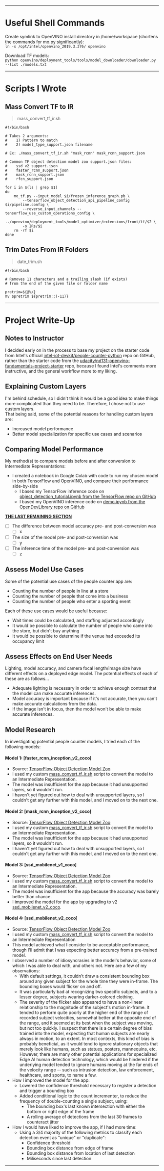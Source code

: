 
---
# Useful Shell Commands
  
Create symlink to OpenVINO install directory in /home/workspace (shortens the commands for mo.py significantly):  
`ln -s /opt/intel/openvino_2019.3.376/ openvino`
  
Download TF models:  
`python openvino/deployment_tools/tools/model_downloader/downloader.py --list ./models.txt`
  
---
  
# Scripts I Wrote
  
## Mass Convert TF to IR  
  
>mass_convert_tf_ir.sh

```
#!/bin/bash

# Takes 2 arguments: 
#    1) Pattern to match 
#    2) model_type_support.json filename

# Ex: ./mass_convert_tf_ir.sh "mask_rcnn" mask_rcnn_support.json

# Common TF object detection model zoo support.json files: 
#    ssd_v2_support.json
#    faster_rcnn_support.json
#    mask_rcnn_support.json
#    rfcn_support.json

for i in $(ls | grep $1)
do
    mo_tf.py --input_model $i/frozen_inference_graph.pb \
        --tensorflow_object_detection_api_pipeline_config $i/pipeline.config \
        --reverse_input_channels --tensorflow_use_custom_operations_config \
        ../openvino/deployment_tools/model_optimizer/extensions/front/tf/$2 \
        -o IRs/$i
    rm -rf $i
done

```

## Trim Dates From IR Folders  
  
>date_trim.sh 

```
#!/bin/bash

# Removes 11 characters and a trailing slash (if exists) 
# from the end of the given file or folder name

pretrim=${@%/}
mv $pretrim ${pretrim::(-11)}
```
---
  
# Project Write-Up

## Notes to Instructor

I decided early on in the process to base my project on the starter code from Intel's official [intel-iot-devkit/people-counter-python](https://github.com/intel-iot-devkit/people-counter-python) repo on GitHub, rather than the starter code from the [udacity/nd131-openvino-fundamentals-project-starter](https://github.com/udacity/nd131-openvino-fundamentals-project-starter) repo, because I found Intel's comments more instructive, and the general workflow more to my liking.
  
## Explaining Custom Layers
  
I'm behind schedule, so I didn't think it would be a good idea to make things more complicated than they need to be. Therefore, I chose not to use custom layers.  
That being said, some of the potential reasons for handling custom layers are:  
- Increased model performance 
- Better model specialization for specific use cases and scenarios
  
## Comparing Model Performance
  
My method(s) to compare models before and after conversion to Intermediate Representations:  
- I created a notebook in Google Colab with code to run my chosen model in both TensorFlow and OpenVINO, and compare their performance side-by-side
  - I based my TensorFlow inference code on [object_detection_tutorial.ipynb from the TensorFlow repo on GitHub](https://github.com/tensorflow/models/blob/master/research/object_detection/colab_tutorials/colab_tutorials/object_detection_tutorial.ipynb)
  - I based my OpenVINO inference code on [demo.ipynb from the OpenDevLibrary repo on GitHub](https://github.com/alihussainia/OpenDevLibrary/blob/master/demo.ipynb)

[__THE LAST REMAINING SECTION__]()  
- [ ] The difference between model accuracy pre- and post-conversion was
  - [ ] x
- [ ] The size of the model pre- and post-conversion was
  - [ ] y
- [ ] The inference time of the model pre- and post-conversion was
  - [ ] z
  
## Assess Model Use Cases
  
Some of the potential use cases of the people counter app are:  
- Counting the number of people in line at a store  
- Counting the number of people that come into a business  
- Counting the number of people who enter a sporting event  
  
Each of these use cases would be useful because:  
- Wait times could be calculated, and staffing adjusted accordingly  
- It would be possible to calculate the number of people who came into the store, but didn't buy anything  
- It would be possible to determine if the venue had exceeded its occupancy limit  

## Assess Effects on End User Needs
  
Lighting, model accuracy, and camera focal length/image size have different effects on a deployed edge model. The potential effects of each of these are as follows...  
- Adequate lighting is necessary in order to achieve enough contrast that the model can make accurate inferences.  
- Model accuracy is important because if it's not accurate, then you can't make accurate calculations from the data.   
- If the image isn't in focus, then the model won't be able to make accurate inferences.  

## Model Research  
  
In investigating potential people counter models, I tried each of the following models:  

#### Model 1: [faster_rcnn_inception_v2_coco]
  - Source: [TensorFlow Object Detection Model Zoo](http://download.tensorflow.org/models/object_detection/faster_rcnn_inception_v2_coco_2018_01_28.tar.gz)  
  - I used my custom [mass_convert_tf_ir.sh](#mass-convert-tf-to-ir) script to convert the model to an Intermediate Representation.
  - The model was insufficient for the app because it had unsupported layers, so it wouldn't run.
  - I haven't yet figured out how to deal with unsupported layers, so I couldn't get any further with this model, and I moved on to the next one.

#### Model 2: [mask_rcnn_inception_v2_coco]
  - Source: [TensorFlow Object Detection Model Zoo](http://download.tensorflow.org/models/object_detection/mask_rcnn_inception_v2_coco_2018_01_28.tar.gz)  
  - I used my custom [mass_convert_tf_ir.sh](#mass-convert-tf-to-ir) script to convert the model to an Intermediate Representation.
  - The model was insufficient for the app because it had unsupported layers, so it wouldn't run.
  - I haven't yet figured out how to deal with unsupported layers, so I couldn't get any further with this model, and I moved on to the next one.

#### Model 3: [ssd_mobilenet_v1_coco]
  - Source: [TensorFlow Object Detection Model Zoo](http://download.tensorflow.org/models/object_detection/ssd_mobilenet_v1_coco_2018_01_28.tar.gz)  
  - I used my custom [mass_convert_tf_ir.sh](#mass-convert-tf-to-ir) script to convert the model to an Intermediate Representation.
  - The model was insufficient for the app because the accuracy was barely better than chance.
  - I improved the model for the app by upgrading to v2 [ssd_mobilenet_v2_coco](#model-4-ssd_mobilenet_v2_coco).

#### Model 4: [ssd_mobilenet_v2_coco]
  - Source: [TensorFlow Object Detection Model Zoo](http://download.tensorflow.org/models/object_detection/ssd_mobilenet_v2_coco_2018_03_29.tar.gz)  
  - I used my custom [mass_convert_tf_ir.sh](#mass-convert-tf-to-ir) script to convert the model to an Intermediate Representation  
  - This model achieved what I consider to be acceptable performance, though I'll admit that I was expecting better accuracy from a pre-trained model. 
  - I observed a number of idiosyncrasies in the model's behavior, some of which I was able to deal with, and others not. Here are a few of my observations: 
    - With default settings, it couldn't draw a consistent bounding box around any given subject for the whole time they were in-frame. The bounding boxes would flicker on and off.
    - It was particularly bad at recognizing two specific subjects, and to a lesser degree, subjects wearing darker-colored clothing. 
    - The severity of the flicker also appeared to have a non-linear relationship to the magnitude of the subject's motion in-frame. It tended to perform quite poorly at the higher end of the range of recorded subject velocities, somewhat better at the opposite end of the range, and it seemed at its best when the subject was moving, but not too quickly. I suspect that there is a certain degree of bias trained into the model, expecting that human subjects are nearly always in motion, to an extent. In most contexts, this kind of bias is probably beneficial, as it would tend to ignore stationary objects that merely look like humans, such as statues, posters, mannequins, etc. However, there are many other potential applications for specialized Edge AI human detection technology, which would be hindered if the underlying model tended to ignore humans moving at the far ends of the velocity range -- such as intrusion detection, law enforcement, healthcare, and sports, to name a few.
  - How I improved the model for the app:
    - Lowered the confidence threshold necessary to register a detection and trigger a bounding box
    - Added conditional logic to the count incrementer, to reduce the frequency of double-counting a single subject, using:
      - The bounding box's last known intersection with either the bottom or right edge of the frame
      - A rolling average of detections from the last 30 frames to counteract jitter
  - How I would have liked to improve the app, if I had more time:
    - Using a 3/4 majority of the following metrics to classify each detection event as "unique" or "duplicate":
      - Confidence threshold
      - Bounding box distance from edge of frame
      - Bounding box distance from location of last detection
      - Miliseconds since last detection

---
